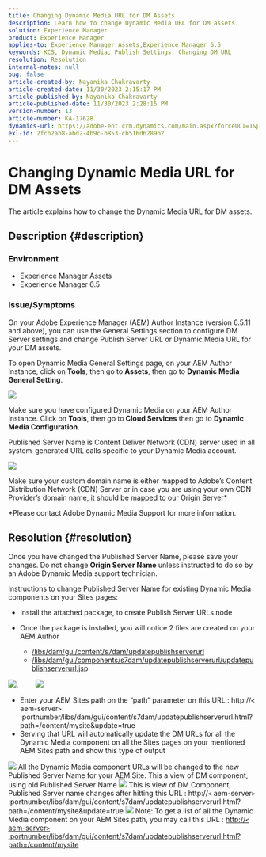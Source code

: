```yaml
---
title: Changing Dynamic Media URL for DM Assets
description: Learn how to change Dynamic Media URL for DM assets.
solution: Experience Manager
product: Experience Manager
applies-to: Experience Manager Assets,Experience Manager 6.5
keywords: KCS, Dynamic Media, Publish Settings, Changing DM URL
resolution: Resolution
internal-notes: null
bug: false
article-created-by: Nayanika Chakravarty
article-created-date: 11/30/2023 2:15:17 PM
article-published-by: Nayanika Chakravarty
article-published-date: 11/30/2023 2:28:15 PM
version-number: 13
article-number: KA-17628
dynamics-url: https://adobe-ent.crm.dynamics.com/main.aspx?forceUCI=1&pagetype=entityrecord&etn=knowledgearticle&id=9f92d4e1-8a8f-ee11-8179-6045bd006b25
exl-id: 2fcb2ab8-abd2-4b9c-b853-cb516d6289b2
---
```

# Changing Dynamic Media URL for DM Assets


The article explains how to change the Dynamic Media URL for DM assets.

## Description {#description}


### Environment

- Experience Manager Assets
- Experience Manager 6.5


### Issue/Symptoms

On your Adobe Experience Manager (AEM) Author Instance (version 6.5.11 and above), you can use the General Settings section to configure DM Server settings and change Publish Server URL or Dynamic Media URL for your DM assets.

To open Dynamic Media General Settings page, on your AEM Author Instance, click on <b>Tools</b>, then go to <b>Assets</b>, then go to <b>Dynamic Media General Setting</b>.

![](assets/___a092d4e1-8a8f-ee11-8179-6045bd006b25___.png)

Make sure you have configured Dynamic Media on your AEM Author Instance. Click on <b>Tools</b>, then go to<b> Cloud Services</b> then go to <b>Dynamic Media Configuration</b>.

Published Server Name is Content Deliver Network (CDN) server used in all system-generated URL calls specific to your Dynamic Media account.

![](assets/___a292d4e1-8a8f-ee11-8179-6045bd006b25___.png)

Make sure your custom domain name is either mapped to Adobe’s Content Distribution Network (CDN) Server or in case you are using your own CDN Provider’s domain name, it should be mapped to our Origin Server\*

\*Please contact Adobe Dynamic Media Support for more information.


## Resolution {#resolution}


Once you have changed the Published Server Name, please save your changes. Do not change <b>Origin Server Name</b> unless instructed to do so by an Adobe Dynamic Media support technician.

 Instructions to change Published Server Name for existing Dynamic Media components on your Sites pages:

- Install the attached package, to create Publish Server URLs node
- Once the package is installed, you will notice 2 files are created on your AEM Author

    - [/libs/dam/gui/content/s7dam/updatepublishserverurl](http://vgaur-wx-1:4502/crx/de/index.jsp#/crx.default/jcr%3aroot/libs/dam/gui/content/s7dam/updatepublishserverurl "View path in CRXDE Lite")
    - [/libs/dam/gui/components/s7dam/updatepublishserverurl/updatepublishserverurl.js](http://vgaur-wx-1:4502/crx/de/index.jsp#/crx.default/jcr%3aroot/libs/dam/gui/components/s7dam/updatepublishserverurl/updatepublishserverurl.jsp "View path in CRXDE Lite")p


![](assets/d326656d-3f49-ec11-8c62-000d3a5cbc3f.png).         ![](assets/20fc6673-3f49-ec11-8c62-000d3a5cbc3f.png)

- ​​​​​​​Enter your AEM Sites path on the “path” parameter on this URL : http://`<` aem-server`>` :portnumber/libs/dam/gui/content/s7dam/updatepublishserverurl.html?path=/content/mysite&update=true​​​​​​​
- Serving that URL will automatically update the DM URLs for all the Dynamic Media component on all the Sites pages on your mentioned AEM Sites path and show this type of output


![](assets/12ef597f-3f49-ec11-8c62-000d3a5cbc3f.png)
 All the Dynamic Media component URLs will be changed to the new Published Server Name for your AEM Site.
 This a view of DM component, using old Published Server Name
 ![](assets/59f64ca5-4049-ec11-8c62-000d3a5cbc3f.png)
 This is view of DM Component, Published Server name changes after hitting this URL : http://`<` aem-server`>` :portnumber/libs/dam/gui/content/s7dam/updatepublishserverurl.html?path=/content/mysite&update=true
 ![](assets/7a7449b1-4049-ec11-8c62-000d3a5cbc3f.png)
 Note: To get a list of all the Dynamic Media component on your AEM Sites path, you may call this URL : <u style="text-decoration:underline">http://`<` aem-server`>` :portnumber/libs/dam/gui/content/s7dam/updatepublishserverurl.html?path=/content/mysite</u>

 ​​​​​​​
